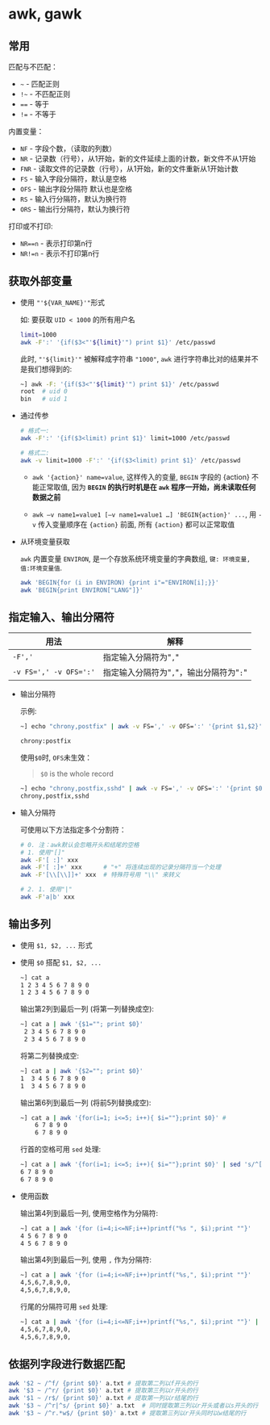 # awk, gawk

## 常用

匹配与不匹配：

* `~` - 匹配正则
* `!~` - 不匹配正则
* `==` - 等于
* `!=` - 不等于


内置变量：

* `NF` - 字段个数，（读取的列数）
* `NR` - 记录数（行号），从1开始，新的文件延续上面的计数，新文件不从1开始
* `FNR` - 读取文件的记录数（行号），从1开始，新的文件重新从1开始计数
* `FS` - 输入字段分隔符，默认是空格
* `OFS` - 输出字段分隔符 默认也是空格
* `RS` - 输入行分隔符，默认为换行符
* `ORS` - 输出行分隔符，默认为换行符


打印或不打印:

* `NR==n` - 表示打印第n行
* `NR!=n` - 表示不打印第n行



## 获取外部变量

* 使用 `"'${VAR_NAME}'"`形式

    如: 要获取 `UID < 1000` 的所有用户名

    ```sh
    limit=1000
    awk -F':' '{if($3<"'${limit}'") print $1}' /etc/passwd
    ```

    此时, `"'${limit}'"` 被解释成字符串 `"1000"`, `awk` 进行字符串比对的结果并不是我们想得到的:

    ```sh
    ~] awk -F: '{if($3<"'${limit}'") print $1}' /etc/passwd
    root  # uid 0
    bin   # uid 1
    ```

* 通过传参

    ```sh
    # 格式一:
    awk -F':' '{if($3<limit) print $1}' limit=1000 /etc/passwd 
    
    # 格式二:
    awk -v limit=1000 -F':' '{if($3<limit) print $1}' /etc/passwd
    ```

    - `awk '{action}' name=value`, 这样传入的变量, `BEGIN` 字段的 {action} 不能正常取值, 因为 **`BEGIN` 的执行时机是在 `awk` 程序一开始，尚未读取任何数据之前**

    - `awk –v name1=value1 [–v name1=value1 …] 'BEGIN{action}' ...`, 用 `-v` 传入变量顺序在 `{action}` 前面, 所有 `{action}` 都可以正常取值

* 从环境变量获取

    `awk` 内置变量 `ENVIRON`, 是一个存放系统环境变量的字典数组, `键: 环境变量, 值:环境变量值`.

    ```sh
    awk 'BEGIN{for (i in ENVIRON) {print i"="ENVIRON[i];}}'
    awk 'BEGIN{print ENVIRON["LANG"]}'
    ```


## 指定输入、输出分隔符

| 用法                   | 解释                                     |
| ---------------------- | ---------------------------------------- |
| `-F','`                | 指定输入分隔符为"`,`"                    |
| `-v FS=',' -v OFS=':'` | 指定输入分隔符为"`,`"，输出分隔符为"`:`" |

* 输出分隔符
  
    示例:

    ```sh
    ~] echo "chrony,postfix" | awk -v FS=',' -v OFS=':' '{print $1,$2}'

    chrony:postfix
    ```

    使用`$0`时, `OFS`未生效：

    > `$0` is the whole record 

    ```sh
    ~] echo "chrony,postfix,sshd" | awk -v FS=',' -v OFS=':' '{print $0}'
    chrony,postfix,sshd
    ```

* 输入分隔符

    可使用以下方法指定多个分割符：

    ```sh
    # 0. 注：awk默认会忽略开头和结尾的空格
    # 1. 使用"[]"
    awk -F'[ :]' xxx   
    awk -F'[ :]+' xxx      # "+" 将连续出现的记录分隔符当一个处理  
    awk -F'[\\[\\]]+' xxx  # 特殊符号用 "\\" 来转义

    # 2. 1. 使用"|"
    awk -F'a|b' xxx
    ```

## 输出多列

- 使用 `$1, $2, ...` 形式

- 使用 `$0` 搭配 `$1, $2, ...`

    ```sh
    ~] cat a
    1 2 3 4 5 6 7 8 9 0
    1 2 3 4 5 6 7 8 9 0
    ```

    输出第2列到最后一列 (将第一列替换成空):

    ```sh
    ~] cat a | awk '{$1=""; print $0}'
     2 3 4 5 6 7 8 9 0
     2 3 4 5 6 7 8 9 0
    ```

    将第二列替换成空:

    ```sh
    ~] cat a | awk '{$2=""; print $0}'
    1  3 4 5 6 7 8 9 0
    1  3 4 5 6 7 8 9 0
    ```

    输出第6列到最后一列 (将前5列替换成空):

    ```sh
    ~] cat a | awk '{for(i=1; i<=5; i++){ $i=""};print $0}' # 
        6 7 8 9 0
        6 7 8 9 0
    ```

    行首的空格可用 `sed` 处理:

    ```sh
    ~] cat a | awk '{for(i=1; i<=5; i++){ $i=""};print $0}' | sed 's/^[[:space:]]*//g'
    6 7 8 9 0
    6 7 8 9 0
    ```

- 使用函数

    输出第4列到最后一列, 使用空格作为分隔符:

    ```sh
    ~] cat a | awk '{for (i=4;i<=NF;i++)printf("%s ", $i);print ""}'
    4 5 6 7 8 9 0 
    4 5 6 7 8 9 0 
    ```

    输出第4列到最后一列, 使用 `,` 作为分隔符:

    ```sh
    ~] cat a | awk '{for (i=4;i<=NF;i++)printf("%s,", $i);print ""}'
    4,5,6,7,8,9,0,
    4,5,6,7,8,9,0,
    ```

    行尾的分隔符可用 `sed` 处理:

    ```sh
    ~] cat a | awk '{for (i=4;i<=NF;i++)printf("%s,", $i);print ""}' | sed 's/\,*$//g'
    4,5,6,7,8,9,0,
    4,5,6,7,8,9,0,
    ```

## 依据列字段进行数据匹配

```sh
awk '$2 ~ /^f/ {print $0}' a.txt # 提取第二列以f开头的行
awk '$3 ~ /^r/ {print $0}' a.txt # 提取第三列以r开头的行
awk '$1 ~ /r$/ {print $0}' a.txt # 提取第一列以r结尾的行
awk '$3 ~ /^r|^s/ {print $0}' a.txt  # 同时提取第三列以r开头或者以s开头的行
awk '$3 ~ /^r.*w$/ {print $0}' a.txt # 提取第三列以r开头同时以w结尾的行
```


